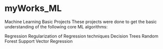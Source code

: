 # myWorks_ML
Machine Learning Basic Projects
These projects were done to get the basic understanding of the following core ML algorithms:

Regression
Regularization of Regression techniques
Decision Trees
Random Forest
Support Vector Regression


